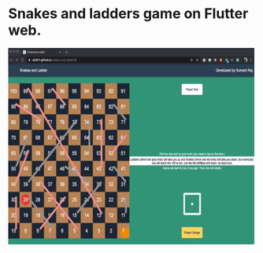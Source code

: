 # Snakes and ladders game on Flutter web.

<img src="https://github.com/raj2611/snakes_and_ladder/blob/master/snake-and-ladders.gif" align="left" height="400" width="500" >



